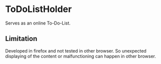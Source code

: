 # ToDoListHolder

Serves as an online To-Do-List.

## Limitation

Developed in firefox and not tested in other browser. So unexpected displaying of the content or malfunctioning can happen in other browser.

